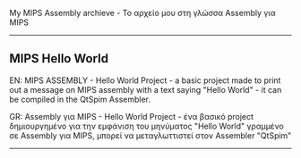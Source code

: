 My MIPS Assembly archieve - Το αρχείο μου στη γλώσσα Assembly για MIPS

---------------------------------------------------------------------------------------------------------------------------------------------------------------------------------
MIPS Hello World
---------------------------------------------------------------------------------------------------------------------------------------------------------------------------------
EN: MIPS ASSEMBLY - Hello World Project - a basic project made to print out a message on MIPS assembly with a text saying "Hello World" - it can be compiled in the QtSpim Assembler.



GR: Assembly για MIPS - Hello World Project - ένα βασικό project δημιουργημένο για την εμφάνιση του μηνύματος "Hello World" γραμμένο σε Assembly για MIPS, μπορεί να μεταγλωττιστεί στον Assembler "QtSpim"


-----------------------------------------------------------------------------------------------------------------------------------------------------------------------------------

